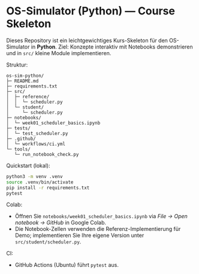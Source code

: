 # OS-Simulator (Python) — Course Skeleton

Dieses Repository ist ein leichtgewichtiges Kurs-Skeleton für den OS-Simulator in **Python**.
Ziel: Konzepte interaktiv mit Notebooks demonstrieren und in `src/` kleine Module implementieren.

Struktur:
```
os-sim-python/
├─ README.md
├─ requirements.txt
├─ src/
│  ├─ reference/
│  │  └─ scheduler.py
│  └─ student/
│     └─ scheduler.py
├─ notebooks/
│  └─ week01_scheduler_basics.ipynb
├─ tests/
│  └─ test_scheduler.py
├─ .github/
│  └─ workflows/ci.yml
└─ tools/
   └─ run_notebook_check.py
```

Quickstart (lokal):
```bash
python3 -m venv .venv
source .venv/bin/activate
pip install -r requirements.txt
pytest
```

Colab:
- Öffnen Sie `notebooks/week01_scheduler_basics.ipynb` via *File → Open notebook → GitHub* in Google Colab.
- Die Notebook-Zellen verwenden die Referenz-Implementierung für Demo; implementieren Sie Ihre eigene Version unter `src/student/scheduler.py`.

CI:
- GitHub Actions (Ubuntu) führt `pytest` aus.
